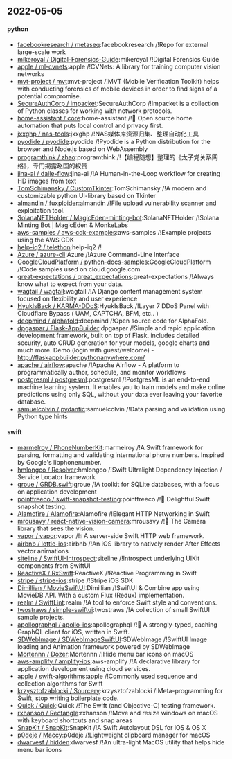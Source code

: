 ## 2022-05-05

#### python
* [facebookresearch / metaseq](https://github.com/facebookresearch/metaseq):facebookresearch /!Repo for external large-scale work
* [mikeroyal / Digital-Forensics-Guide](https://github.com/mikeroyal/Digital-Forensics-Guide):mikeroyal /!Digital Forensics Guide
* [apple / ml-cvnets](https://github.com/apple/ml-cvnets):apple /!CVNets: A library for training computer vision networks
* [mvt-project / mvt](https://github.com/mvt-project/mvt):mvt-project /!MVT (Mobile Verification Toolkit) helps with conducting forensics of mobile devices in order to find signs of a potential compromise.
* [SecureAuthCorp / impacket](https://github.com/SecureAuthCorp/impacket):SecureAuthCorp /!Impacket is a collection of Python classes for working with network protocols.
* [home-assistant / core](https://github.com/home-assistant/core):home-assistant /!🏡
Open source home automation that puts local control and privacy first.
* [jxxghp / nas-tools](https://github.com/jxxghp/nas-tools):jxxghp /!NAS媒体库资源归集、整理自动化工具
* [pyodide / pyodide](https://github.com/pyodide/pyodide):pyodide /!Pyodide is a Python distribution for the browser and Node.js based on WebAssembly
* [programthink / zhao](https://github.com/programthink/zhao):programthink /!【编程随想】整理的《太子党关系网络》，专门揭露赵国的权贵
* [jina-ai / dalle-flow](https://github.com/jina-ai/dalle-flow):jina-ai /!A Human-in-the-Loop workflow for creating HD images from text
* [TomSchimansky / CustomTkinter](https://github.com/TomSchimansky/CustomTkinter):TomSchimansky /!A modern and customizable python UI-library based on Tkinter
* [almandin / fuxploider](https://github.com/almandin/fuxploider):almandin /!File upload vulnerability scanner and exploitation tool.
* [SolanaNFTHolder / MagicEden-minting-bot](https://github.com/SolanaNFTHolder/MagicEden-minting-bot):SolanaNFTHolder /!Solana Minting Bot | MagicEden & MonkeLabs
* [aws-samples / aws-cdk-examples](https://github.com/aws-samples/aws-cdk-examples):aws-samples /!Example projects using the AWS CDK
* [help-iq2 / telethon](https://github.com/help-iq2/telethon):help-iq2 /!
* [Azure / azure-cli](https://github.com/Azure/azure-cli):Azure /!Azure Command-Line Interface
* [GoogleCloudPlatform / python-docs-samples](https://github.com/GoogleCloudPlatform/python-docs-samples):GoogleCloudPlatform /!Code samples used on cloud.google.com
* [great-expectations / great_expectations](https://github.com/great-expectations/great_expectations):great-expectations /!Always know what to expect from your data.
* [wagtail / wagtail](https://github.com/wagtail/wagtail):wagtail /!A Django content management system focused on flexibility and user experience
* [HyukIsBack / KARMA-DDoS](https://github.com/HyukIsBack/KARMA-DDoS):HyukIsBack /!Layer 7 DDoS Panel with Cloudflare Bypass ( UAM, CAPTCHA, BFM, etc.. )
* [deepmind / alphafold](https://github.com/deepmind/alphafold):deepmind /!Open source code for AlphaFold.
* [dpgaspar / Flask-AppBuilder](https://github.com/dpgaspar/Flask-AppBuilder):dpgaspar /!Simple and rapid application development framework, built on top of Flask. includes detailed security, auto CRUD generation for your models, google charts and much more. Demo (login with guest/welcome) - http://flaskappbuilder.pythonanywhere.com/
* [apache / airflow](https://github.com/apache/airflow):apache /!Apache Airflow - A platform to programmatically author, schedule, and monitor workflows
* [postgresml / postgresml](https://github.com/postgresml/postgresml):postgresml /!PostgresML is an end-to-end machine learning system. It enables you to train models and make online predictions using only SQL, without your data ever leaving your favorite database.
* [samuelcolvin / pydantic](https://github.com/samuelcolvin/pydantic):samuelcolvin /!Data parsing and validation using Python type hints

#### swift
* [marmelroy / PhoneNumberKit](https://github.com/marmelroy/PhoneNumberKit):marmelroy /!A Swift framework for parsing, formatting and validating international phone numbers. Inspired by Google's libphonenumber.
* [hmlongco / Resolver](https://github.com/hmlongco/Resolver):hmlongco /!Swift Ultralight Dependency Injection / Service Locator framework
* [groue / GRDB.swift](https://github.com/groue/GRDB.swift):groue /!A toolkit for SQLite databases, with a focus on application development
* [pointfreeco / swift-snapshot-testing](https://github.com/pointfreeco/swift-snapshot-testing):pointfreeco /!📸
Delightful Swift snapshot testing.
* [Alamofire / Alamofire](https://github.com/Alamofire/Alamofire):Alamofire /!Elegant HTTP Networking in Swift
* [mrousavy / react-native-vision-camera](https://github.com/mrousavy/react-native-vision-camera):mrousavy /!📸
The Camera library that sees the vision.
* [vapor / vapor](https://github.com/vapor/vapor):vapor /!💧
A server-side Swift HTTP web framework.
* [airbnb / lottie-ios](https://github.com/airbnb/lottie-ios):airbnb /!An iOS library to natively render After Effects vector animations
* [siteline / SwiftUI-Introspect](https://github.com/siteline/SwiftUI-Introspect):siteline /!Introspect underlying UIKit components from SwiftUI
* [ReactiveX / RxSwift](https://github.com/ReactiveX/RxSwift):ReactiveX /!Reactive Programming in Swift
* [stripe / stripe-ios](https://github.com/stripe/stripe-ios):stripe /!Stripe iOS SDK
* [Dimillian / MovieSwiftUI](https://github.com/Dimillian/MovieSwiftUI):Dimillian /!SwiftUI & Combine app using MovieDB API. With a custom Flux (Redux) implementation.
* [realm / SwiftLint](https://github.com/realm/SwiftLint):realm /!A tool to enforce Swift style and conventions.
* [twostraws / simple-swiftui](https://github.com/twostraws/simple-swiftui):twostraws /!A collection of small SwiftUI sample projects.
* [apollographql / apollo-ios](https://github.com/apollographql/apollo-ios):apollographql /!📱
A strongly-typed, caching GraphQL client for iOS, written in Swift.
* [SDWebImage / SDWebImageSwiftUI](https://github.com/SDWebImage/SDWebImageSwiftUI):SDWebImage /!SwiftUI Image loading and Animation framework powered by SDWebImage
* [Mortennn / Dozer](https://github.com/Mortennn/Dozer):Mortennn /!Hide menu bar icons on macOS
* [aws-amplify / amplify-ios](https://github.com/aws-amplify/amplify-ios):aws-amplify /!A declarative library for application development using cloud services.
* [apple / swift-algorithms](https://github.com/apple/swift-algorithms):apple /!Commonly used sequence and collection algorithms for Swift
* [krzysztofzablocki / Sourcery](https://github.com/krzysztofzablocki/Sourcery):krzysztofzablocki /!Meta-programming for Swift, stop writing boilerplate code.
* [Quick / Quick](https://github.com/Quick/Quick):Quick /!The Swift (and Objective-C) testing framework.
* [rxhanson / Rectangle](https://github.com/rxhanson/Rectangle):rxhanson /!Move and resize windows on macOS with keyboard shortcuts and snap areas
* [SnapKit / SnapKit](https://github.com/SnapKit/SnapKit):SnapKit /!A Swift Autolayout DSL for iOS & OS X
* [p0deje / Maccy](https://github.com/p0deje/Maccy):p0deje /!Lightweight clipboard manager for macOS
* [dwarvesf / hidden](https://github.com/dwarvesf/hidden):dwarvesf /!An ultra-light MacOS utility that helps hide menu bar icons
